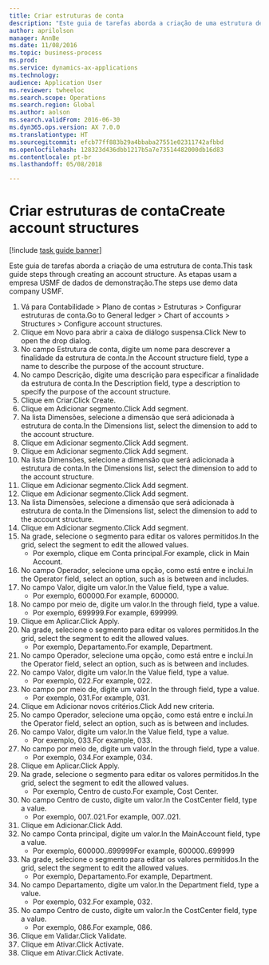 ```yaml
--- 
title: Criar estruturas de conta
description: "Este guia de tarefas aborda a criação de uma estrutura de conta."
author: aprilolson
manager: AnnBe
ms.date: 11/08/2016
ms.topic: business-process
ms.prod: 
ms.service: dynamics-ax-applications
ms.technology: 
audience: Application User
ms.reviewer: twheeloc
ms.search.scope: Operations
ms.search.region: Global
ms.author: aolson
ms.search.validFrom: 2016-06-30
ms.dyn365.ops.version: AX 7.0.0
ms.translationtype: HT
ms.sourcegitcommit: efcb77ff883b29a4bbaba27551e02311742afbbd
ms.openlocfilehash: 128323d436dbb1217b5a7e73514482000db16d83
ms.contentlocale: pt-br
ms.lasthandoff: 05/08/2018

---
```

# <a name="create-account-structures"></a><span data-ttu-id="dec29-103">Criar estruturas de conta</span><span class="sxs-lookup"><span data-stu-id="dec29-103">Create account structures</span></span>

[!include [task guide banner](../../includes/task-guide-banner.md)]

<span data-ttu-id="dec29-104">Este guia de tarefas aborda a criação de uma estrutura de conta.</span><span class="sxs-lookup"><span data-stu-id="dec29-104">This task guide steps through creating an account structure.</span></span> <span data-ttu-id="dec29-105">As etapas usam a empresa USMF de dados de demonstração.</span><span class="sxs-lookup"><span data-stu-id="dec29-105">The steps use demo data company USMF.</span></span>

1. <span data-ttu-id="dec29-106">Vá para Contabilidade > Plano de contas > Estruturas > Configurar estruturas de conta.</span><span class="sxs-lookup"><span data-stu-id="dec29-106">Go to General ledger > Chart of accounts > Structures > Configure account structures.</span></span>
2. <span data-ttu-id="dec29-107">Clique em Novo para abrir a caixa de diálogo suspensa.</span><span class="sxs-lookup"><span data-stu-id="dec29-107">Click New to open the drop dialog.</span></span>
3. <span data-ttu-id="dec29-108">No campo Estrutura de conta, digite um nome para descrever a finalidade da estrutura de conta.</span><span class="sxs-lookup"><span data-stu-id="dec29-108">In the Account structure field, type a name to describe the purpose of the account structure.</span></span>
4. <span data-ttu-id="dec29-109">No campo Descrição, digite uma descrição para especificar a finalidade da estrutura de conta.</span><span class="sxs-lookup"><span data-stu-id="dec29-109">In the Description field, type a description to specify the purpose of the account structure.</span></span>
5. <span data-ttu-id="dec29-110">Clique em Criar.</span><span class="sxs-lookup"><span data-stu-id="dec29-110">Click Create.</span></span>
6. <span data-ttu-id="dec29-111">Clique em Adicionar segmento.</span><span class="sxs-lookup"><span data-stu-id="dec29-111">Click Add segment.</span></span>
7. <span data-ttu-id="dec29-112">Na lista Dimensões, selecione a dimensão que será adicionada à estrutura de conta.</span><span class="sxs-lookup"><span data-stu-id="dec29-112">In the Dimensions list, select the dimension to add to the account structure.</span></span>
8. <span data-ttu-id="dec29-113">Clique em Adicionar segmento.</span><span class="sxs-lookup"><span data-stu-id="dec29-113">Click Add segment.</span></span>
9. <span data-ttu-id="dec29-114">Clique em Adicionar segmento.</span><span class="sxs-lookup"><span data-stu-id="dec29-114">Click Add segment.</span></span>
10. <span data-ttu-id="dec29-115">Na lista Dimensões, selecione a dimensão que será adicionada à estrutura de conta.</span><span class="sxs-lookup"><span data-stu-id="dec29-115">In the Dimensions list, select the dimension to add to the account structure.</span></span>
11. <span data-ttu-id="dec29-116">Clique em Adicionar segmento.</span><span class="sxs-lookup"><span data-stu-id="dec29-116">Click Add segment.</span></span>
12. <span data-ttu-id="dec29-117">Clique em Adicionar segmento.</span><span class="sxs-lookup"><span data-stu-id="dec29-117">Click Add segment.</span></span>
13. <span data-ttu-id="dec29-118">Na lista Dimensões, selecione a dimensão que será adicionada à estrutura de conta.</span><span class="sxs-lookup"><span data-stu-id="dec29-118">In the Dimensions list, select the dimension to add to the account structure.</span></span>
14. <span data-ttu-id="dec29-119">Clique em Adicionar segmento.</span><span class="sxs-lookup"><span data-stu-id="dec29-119">Click Add segment.</span></span>
15. <span data-ttu-id="dec29-120">Na grade, selecione o segmento para editar os valores permitidos.</span><span class="sxs-lookup"><span data-stu-id="dec29-120">In the grid, select the segment to edit the allowed values.</span></span>
    * <span data-ttu-id="dec29-121">Por exemplo, clique em Conta principal.</span><span class="sxs-lookup"><span data-stu-id="dec29-121">For example, click in Main Account.</span></span>  
16. <span data-ttu-id="dec29-122">No campo Operador, selecione uma opção, como está entre e inclui.</span><span class="sxs-lookup"><span data-stu-id="dec29-122">In the Operator field, select an option, such as is between and includes.</span></span>
17. <span data-ttu-id="dec29-123">No campo Valor, digite um valor.</span><span class="sxs-lookup"><span data-stu-id="dec29-123">In the Value field, type a value.</span></span>
    * <span data-ttu-id="dec29-124">Por exemplo, 600000.</span><span class="sxs-lookup"><span data-stu-id="dec29-124">For example, 600000.</span></span>  
18. <span data-ttu-id="dec29-125">No campo por meio de, digite um valor.</span><span class="sxs-lookup"><span data-stu-id="dec29-125">In the through field, type a value.</span></span>
    * <span data-ttu-id="dec29-126">Por exemplo, 699999.</span><span class="sxs-lookup"><span data-stu-id="dec29-126">For example, 699999.</span></span>  
19. <span data-ttu-id="dec29-127">Clique em Aplicar.</span><span class="sxs-lookup"><span data-stu-id="dec29-127">Click Apply.</span></span>
20. <span data-ttu-id="dec29-128">Na grade, selecione o segmento para editar os valores permitidos.</span><span class="sxs-lookup"><span data-stu-id="dec29-128">In the grid, select the segment to edit the allowed values.</span></span>
    * <span data-ttu-id="dec29-129">Por exemplo, Departamento.</span><span class="sxs-lookup"><span data-stu-id="dec29-129">For example, Department.</span></span>  
21. <span data-ttu-id="dec29-130">No campo Operador, selecione uma opção, como está entre e inclui.</span><span class="sxs-lookup"><span data-stu-id="dec29-130">In the Operator field, select an option, such as is between and includes.</span></span>
22. <span data-ttu-id="dec29-131">No campo Valor, digite um valor.</span><span class="sxs-lookup"><span data-stu-id="dec29-131">In the Value field, type a value.</span></span>
    * <span data-ttu-id="dec29-132">Por exemplo, 022.</span><span class="sxs-lookup"><span data-stu-id="dec29-132">For example, 022.</span></span>  
23. <span data-ttu-id="dec29-133">No campo por meio de, digite um valor.</span><span class="sxs-lookup"><span data-stu-id="dec29-133">In the through field, type a value.</span></span>
    * <span data-ttu-id="dec29-134">Por exemplo, 031.</span><span class="sxs-lookup"><span data-stu-id="dec29-134">For example, 031.</span></span>  
24. <span data-ttu-id="dec29-135">Clique em Adicionar novos critérios.</span><span class="sxs-lookup"><span data-stu-id="dec29-135">Click Add new criteria.</span></span>
25. <span data-ttu-id="dec29-136">No campo Operador, selecione uma opção, como está entre e inclui.</span><span class="sxs-lookup"><span data-stu-id="dec29-136">In the Operator field, select an option, such as is between and includes.</span></span>
26. <span data-ttu-id="dec29-137">No campo Valor, digite um valor.</span><span class="sxs-lookup"><span data-stu-id="dec29-137">In the Value field, type a value.</span></span>
    * <span data-ttu-id="dec29-138">Por exemplo, 033.</span><span class="sxs-lookup"><span data-stu-id="dec29-138">For example, 033.</span></span>  
27. <span data-ttu-id="dec29-139">No campo por meio de, digite um valor.</span><span class="sxs-lookup"><span data-stu-id="dec29-139">In the through field, type a value.</span></span>
    * <span data-ttu-id="dec29-140">Por exemplo, 034.</span><span class="sxs-lookup"><span data-stu-id="dec29-140">For example, 034.</span></span>  
28. <span data-ttu-id="dec29-141">Clique em Aplicar.</span><span class="sxs-lookup"><span data-stu-id="dec29-141">Click Apply.</span></span>
29. <span data-ttu-id="dec29-142">Na grade, selecione o segmento para editar os valores permitidos.</span><span class="sxs-lookup"><span data-stu-id="dec29-142">In the grid, select the segment to edit the allowed values.</span></span>
    * <span data-ttu-id="dec29-143">Por exemplo, Centro de custo.</span><span class="sxs-lookup"><span data-stu-id="dec29-143">For example, Cost Center.</span></span>  
30. <span data-ttu-id="dec29-144">No campo Centro de custo, digite um valor.</span><span class="sxs-lookup"><span data-stu-id="dec29-144">In the CostCenter field, type a value.</span></span>
    * <span data-ttu-id="dec29-145">Por exemplo, 007..021.</span><span class="sxs-lookup"><span data-stu-id="dec29-145">For example, 007..021.</span></span>  
31. <span data-ttu-id="dec29-146">Clique em Adicionar.</span><span class="sxs-lookup"><span data-stu-id="dec29-146">Click Add.</span></span>
32. <span data-ttu-id="dec29-147">No campo Conta principal, digite um valor.</span><span class="sxs-lookup"><span data-stu-id="dec29-147">In the MainAccount field, type a value.</span></span>
    * <span data-ttu-id="dec29-148">Por exemplo, 600000..699999</span><span class="sxs-lookup"><span data-stu-id="dec29-148">For example, 600000..699999</span></span>  
33. <span data-ttu-id="dec29-149">Na grade, selecione o segmento para editar os valores permitidos.</span><span class="sxs-lookup"><span data-stu-id="dec29-149">In the grid, select the segment to edit the allowed values.</span></span>
    * <span data-ttu-id="dec29-150">Por exemplo, Departamento.</span><span class="sxs-lookup"><span data-stu-id="dec29-150">For example, Department.</span></span>  
34. <span data-ttu-id="dec29-151">No campo Departamento, digite um valor.</span><span class="sxs-lookup"><span data-stu-id="dec29-151">In the Department field, type a value.</span></span>
    * <span data-ttu-id="dec29-152">Por exemplo, 032.</span><span class="sxs-lookup"><span data-stu-id="dec29-152">For example, 032.</span></span>  
35. <span data-ttu-id="dec29-153">No campo Centro de custo, digite um valor.</span><span class="sxs-lookup"><span data-stu-id="dec29-153">In the CostCenter field, type a value.</span></span>
    * <span data-ttu-id="dec29-154">Por exemplo, 086.</span><span class="sxs-lookup"><span data-stu-id="dec29-154">For example, 086.</span></span>  
36. <span data-ttu-id="dec29-155">Clique em Validar.</span><span class="sxs-lookup"><span data-stu-id="dec29-155">Click Validate.</span></span>
37. <span data-ttu-id="dec29-156">Clique em Ativar.</span><span class="sxs-lookup"><span data-stu-id="dec29-156">Click Activate.</span></span>
38. <span data-ttu-id="dec29-157">Clique em Ativar.</span><span class="sxs-lookup"><span data-stu-id="dec29-157">Click Activate.</span></span>


